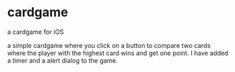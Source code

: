 # cardgame
a cardgame for iOS

a simple cardgame where you click on a button to compare two cards
where the player with the highest card wins and get one point. I have
added a timer and a alert dialog to the game.
